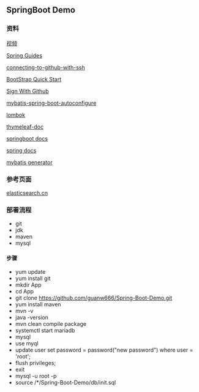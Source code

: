 ## SpringBoot Demo

### 资料

[视频](https://www.bilibili.com/video/av50200264?from=search&seid=15458781763533442613)

[Spring Guides](https://spring.io/guides)

[connecting-to-github-with-ssh](https://help.github.com/en/articles/connecting-to-github-with-ssh)

[BootStrap Quick Start](https://v3.bootcss.com/getting-started/)

[Sign With Github](https://developer.github.com/apps/building-oauth-apps/)

[mybatis-spring-boot-autoconfigure](http://www.mybatis.org/spring-boot-starter/mybatis-spring-boot-autoconfigure/)

[lombok](https://projectlombok.org)

[thymeleaf-doc](https://www.thymeleaf.org/doc/tutorials/3.0/usingthymeleaf.html)

[springboot docs](https://docs.spring.io/spring-boot/docs/2.0.0.RC1/reference/htmlsingle/)

[spring docs](https://docs.spring.io/spring/docs/5.0.4.RELEASE/spring-framework-reference/web.html)

[mybatis generator](http://www.mybatis.org/generator)

### 参考页面

[elasticsearch.cn](https://elasticsearch.cn/)

### 部署流程
- git
- jdk
- maven
- mysql
#### 步骤
- yum update
- yum install git
- mkdir App
- cd App
- git clone https://github.com/guanw666/Spring-Boot-Demo.git
- yum install maven
- mvn -v
- java -version
- mvn clean compile package
- systemctl start mariadb
- mysql
- use myql
- update user set password = password("new password") where user = 'root';
- flush privileges;
- exit
- mysql -u root -p
- source /*/Spring-Boot-Demo/db/init.sql
